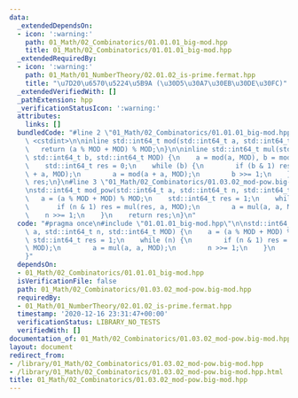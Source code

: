 ```yaml
---
data:
  _extendedDependsOn:
  - icon: ':warning:'
    path: 01_Math/02_Combinatorics/01.01.01_big-mod.hpp
    title: 01_Math/02_Combinatorics/01.01.01_big-mod.hpp
  _extendedRequiredBy:
  - icon: ':warning:'
    path: 01_Math/01_NumberTheory/02.01.02_is-prime.fermat.hpp
    title: "\u7D20\u6570\u5224\u5B9A (\u30D5\u30A7\u30EB\u30DE\u30FC)"
  _extendedVerifiedWith: []
  _pathExtension: hpp
  _verificationStatusIcon: ':warning:'
  attributes:
    links: []
  bundledCode: "#line 2 \"01_Math/02_Combinatorics/01.01.01_big-mod.hpp\"\n#include\
    \ <cstdint>\n\ninline std::int64_t mod(std::int64_t a, std::int64_t MOD) {\n \
    \   return (a % MOD + MOD) % MOD;\n}\n\ninline std::int64_t mul(std::int64_t a,\
    \ std::int64_t b, std::int64_t MOD) {\n    a = mod(a, MOD), b = mod(b, MOD);\n\
    \    std::int64_t res = 0;\n    while (b) {\n        if (b & 1) res = mod(res\
    \ + a, MOD);\n        a = mod(a + a, MOD);\n        b >>= 1;\n    }\n    return\
    \ res;\n}\n#line 3 \"01_Math/02_Combinatorics/01.03.02_mod-pow.big-mod.hpp\"\n\
    \nstd::int64_t mod_pow(std::int64_t a, std::int64_t n, std::int64_t MOD) {\n \
    \   a = (a % MOD + MOD) % MOD;\n    std::int64_t res = 1;\n    while (n) {\n \
    \       if (n & 1) res = mul(res, a, MOD);\n        a = mul(a, a, MOD);\n    \
    \    n >>= 1;\n    }\n    return res;\n}\n"
  code: "#pragma once\n#include \"01.01.01_big-mod.hpp\"\n\nstd::int64_t mod_pow(std::int64_t\
    \ a, std::int64_t n, std::int64_t MOD) {\n    a = (a % MOD + MOD) % MOD;\n   \
    \ std::int64_t res = 1;\n    while (n) {\n        if (n & 1) res = mul(res, a,\
    \ MOD);\n        a = mul(a, a, MOD);\n        n >>= 1;\n    }\n    return res;\n\
    }"
  dependsOn:
  - 01_Math/02_Combinatorics/01.01.01_big-mod.hpp
  isVerificationFile: false
  path: 01_Math/02_Combinatorics/01.03.02_mod-pow.big-mod.hpp
  requiredBy:
  - 01_Math/01_NumberTheory/02.01.02_is-prime.fermat.hpp
  timestamp: '2020-12-16 23:31:47+00:00'
  verificationStatus: LIBRARY_NO_TESTS
  verifiedWith: []
documentation_of: 01_Math/02_Combinatorics/01.03.02_mod-pow.big-mod.hpp
layout: document
redirect_from:
- /library/01_Math/02_Combinatorics/01.03.02_mod-pow.big-mod.hpp
- /library/01_Math/02_Combinatorics/01.03.02_mod-pow.big-mod.hpp.html
title: 01_Math/02_Combinatorics/01.03.02_mod-pow.big-mod.hpp
---
```

